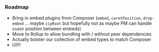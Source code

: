 ### Roadmap

- Bring in embed plugins from Composer (`embed`, `caretPosition`, `drop-embed` ... maybe `zipRoot` but hopefully not as maybe PM can handle cusor position between embeds)
- Move to Rollup to allow bundling with / without peer dependencies
- Actually bolster our collection of embed types to match Composer
- UI!!!
